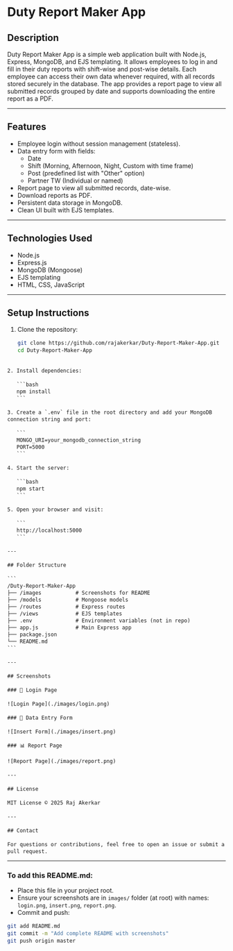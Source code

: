 
# Duty Report Maker App

## Description

Duty Report Maker App is a simple web application built with Node.js, Express, MongoDB, and EJS templating. It allows employees to log in and fill in their duty reports with shift-wise and post-wise details. Each employee can access their own data whenever required, with all records stored securely in the database. The app provides a report page to view all submitted records grouped by date and supports downloading the entire report as a PDF.

---

## Features

- Employee login without session management (stateless).
- Data entry form with fields:
  - Date
  - Shift (Morning, Afternoon, Night, Custom with time frame)
  - Post (predefined list with "Other" option)
  - Partner TW (Individual or named)
- Report page to view all submitted records, date-wise.
- Download reports as PDF.
- Persistent data storage in MongoDB.
- Clean UI built with EJS templates.

---

## Technologies Used

- Node.js
- Express.js
- MongoDB (Mongoose)
- EJS templating
- HTML, CSS, JavaScript

---

## Setup Instructions

1. Clone the repository:

   ```bash
   git clone https://github.com/rajakerkar/Duty-Report-Maker-App.git
   cd Duty-Report-Maker-App
````

2. Install dependencies:

   ```bash
   npm install
   ```

3. Create a `.env` file in the root directory and add your MongoDB connection string and port:

   ```
   MONGO_URI=your_mongodb_connection_string
   PORT=5000
   ```

4. Start the server:

   ```bash
   npm start
   ```

5. Open your browser and visit:

   ```
   http://localhost:5000
   ```

---

## Folder Structure

```
/Duty-Report-Maker-App
├── /images           # Screenshots for README
├── /models           # Mongoose models
├── /routes           # Express routes
├── /views            # EJS templates
├── .env              # Environment variables (not in repo)
├── app.js            # Main Express app
├── package.json
└── README.md
```

---

## Screenshots

### 🔐 Login Page

![Login Page](./images/login.png)

### 📝 Data Entry Form

![Insert Form](./images/insert.png)

### 📊 Report Page

![Report Page](./images/report.png)

---

## License

MIT License © 2025 Raj Akerkar

---

## Contact

For questions or contributions, feel free to open an issue or submit a pull request.

````

---

### To add this README.md:

- Place this file in your project root.
- Ensure your screenshots are in `images/` folder (at root) with names: `login.png`, `insert.png`, `report.png`.
- Commit and push:

```bash
git add README.md
git commit -m "Add complete README with screenshots"
git push origin master
````

